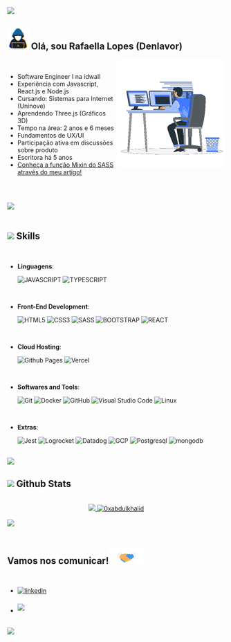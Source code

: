 <img src="https://user-images.githubusercontent.com/73097560/115834477-dbab4500-a447-11eb-908a-139a6edaec5c.gif">

	
## <picture><img src = "https://github.com/0xAbdulKhalid/0xAbdulKhalid/raw/main/assets/mdImages/about_me.gif" width = 50px></picture> **Olá, sou Rafaella Lopes (Denlavor)**

<picture> <img align="right" src="https://github.com/0xAbdulKhalid/0xAbdulKhalid/raw/main/assets/mdImages/Right_Side.gif" width = 250px></picture>

<br>

- Software Engineer I na idwall
- Experiência com Javascript, React.js e Node.js
- Cursando: Sistemas para Internet (Uninove)
- Aprendendo Three.js (Gráficos 3D)
- Tempo na área: 2 anos e 6 meses
- Fundamentos de UX/UI
- Participação ativa em discussões sobre produto
- Escritora há 5 anos
- <a href="https://engineering.idwall.co/personalizando-components-no-react-com-o-mixin-2f5a93a9c959">Conheça a função Mixin do SASS através do meu artigo!</a>

<br><br>

<img src="https://user-images.githubusercontent.com/73097560/115834477-dbab4500-a447-11eb-908a-139a6edaec5c.gif"><br><br>

## <img src="https://media2.giphy.com/media/QssGEmpkyEOhBCb7e1/giphy.gif?cid=ecf05e47a0n3gi1bfqntqmob8g9aid1oyj2wr3ds3mg700bl&rid=giphy.gif" width ="25"><b> Skills</b>
<br>

<p align="center">

- **Linguagens**:
 
    ![JAVASCRIPT](https://img.shields.io/badge/JavaScript%20-%23F7DF1E.svg?style=for-the-badge&logo=javascript&logoColor=black)
	![TYPESCRIPT](https://img.shields.io/badge/TYPESCRIPT%20-%231572B6.svg?style=for-the-badge&logo=typescript&logoColor=white)
<br>   
    
- **Front-End Development**:

	![HTML5](https://img.shields.io/badge/HTML5%20-%23E34F26.svg?style=for-the-badge&logo=html5&logoColor=white)
   	![CSS3](https://img.shields.io/badge/CSS%20-%231572B6.svg?style=for-the-badge&logo=css3&logoColor=white)
	![SASS](https://img.shields.io/badge/SASS%20-FF69B4.svg?style=for-the-badge&logo=sass&logoColor=white)
   	![BOOTSTRAP](https://img.shields.io/badge/BOOTSTRAP%20-%231572B6.svg?style=for-the-badge&logo=bootstrap&logoColor=white)
   	![REACT](https://img.shields.io/badge/REACTJS%20-%231572B6.svg?style=for-the-badge&logo=reacts&logoColor=white)

<br>

- **Cloud Hosting**:

	![Github Pages](https://img.shields.io/badge/GitHub%20Pages-%23327FC7.svg?style=for-the-badge&logo=github&logoColor=white)
	![Vercel](https://img.shields.io/badge/VERCEL-%23121011.svg?style=for-the-badge&logo=vercel&logoColor=white)
    
<br>

- **Softwares and Tools**:

	![Git](https://img.shields.io/badge/git-%23F05033.svg?style=for-the-badge&logo=git&logoColor=white)
	![Docker](https://img.shields.io/badge/docker-%231572B6?style=for-the-badge&logo=docker&logoColor=white) 
	![GitHub](https://img.shields.io/badge/github-%23121011.svg?style=for-the-badge&logo=github&logoColor=white)
	![Visual Studio Code](https://img.shields.io/badge/Visual%20Studio%20Code-0078d7.svg?style=for-the-badge&logo=visual-studio-code&logoColor=white)
	![Linux](https://img.shields.io/badge/Linux-FCC624?style=for-the-badge&logo=linux&logoColor=black) 

<br>

- **Extras**:

	![Jest](https://img.shields.io/badge/jest-%23E34F26?style=for-the-badge&logo=jest&logoColor=white) 
	![Logrocket](https://img.shields.io/badge/logrocket-blueviolet?style=for-the-badge&logo=logrocket&logoColor=white)
	![Datadog](https://img.shields.io/badge/datadog-blueviolet?style=for-the-badge&logo=datadog&logoColor=white)
	![GCP](https://img.shields.io/badge/gcp-lightgray?style=for-the-badge&logo=gcp&logoColor=black)
	![Postgresql](https://img.shields.io/badge/Postgresql-9cf?style=for-the-badge&logo=Postgresql&logoColor=black)
	![mongodb](https://img.shields.io/badge/mongodb-success?style=for-the-badge&logo=mongodb&logoColor=black)


</p>

<br>

<img src="https://user-images.githubusercontent.com/73097560/115834477-dbab4500-a447-11eb-908a-139a6edaec5c.gif">

<br>


## <img src="https://media.giphy.com/media/iY8CRBdQXODJSCERIr/giphy.gif" width="35"><b> Github Stats </b>
<br>

<div align="center">

<a href="https://github.com/Rafa-Denlavor/">
  <img src="https://github-readme-stats.vercel.app/api?username=Rafa-Denlavor&include_all_commits=true&count_private=true&show_icons=true&line_height=20&title_color=7A7ADB&icon_color=2234AE&text_color=D3D3D3&bg_color=0,000000,130F40" width="450"/>
  <img src="https://github-readme-stats.vercel.app/api/top-langs?username=Rafa-Denlavor&show_icons=true&locale=en&layout=compact&line_height=20&title_color=7A7ADB&icon_color=2234AE&text_color=D3D3D3&bg_color=0,000000,130F40" width="375"  alt="0xabdulkhalid"/>

</a>
</div>

<br>

<img src="https://user-images.githubusercontent.com/73097560/115834477-dbab4500-a447-11eb-908a-139a6edaec5c.gif">

<br>
<br>

## <b>Vamos nos comunicar!</b><img src="https://github.com/0xAbdulKhalid/0xAbdulKhalid/raw/main/assets/mdImages/handshake.gif" width ="80">
<br>
<div align='left'>

<ul>

<li>
<a href="https://linkedin.com/in/0xabdulkhalid(https://www.linkedin.com/in/rafaella-denlavor/)" target="_blank">
<img src="https://img.shields.io/badge/linkedin:  Denlavor-%2300acee.svg?color=405DE6&style=for-the-badge&logo=linkedin&logoColor=white" alt=linkedin style="margin-bottom: 5px;"/>
</a>
</li>

<br>

<li>
<a href="mailto:rafinhacrisdenlavor@gmail.com" target="_blank">
<img src="https://img.shields.io/badge/gmail:  Denlavor-%23EA4335.svg?style=for-the-badge&logo=gmail&logoColor=white" t=mail style="margin-bottom: 5px;" />
</a>
</li>
	
</ul>
</div>

<br>

<img src="https://user-images.githubusercontent.com/73097560/115834477-dbab4500-a447-11eb-908a-139a6edaec5c.gif">

<br>
